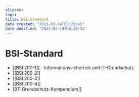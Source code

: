 ```yaml
---
aliases: 
tags: 
title: BSI-Standard
date created: "2023-03-14T08:29:45"
date modified: "2023-03-14T08:29:53"
---
```


# BSI-Standard

- [[BSI 200-1]] - Informationssicherheit und IT-Grundschutz
- [[BSI 200-2]]
- [[BSI 200-3]]
- [[BSI 200-4]]
- [[IT-Grundschutz-Kompendium]]
